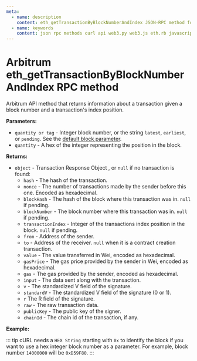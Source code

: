 ```yaml
---
meta:
  - name: description
    content: eth_getTransactionByBlockNumberAndIndex JSON-RPC method for the Arbitrum API available with examples in web3.js, web3.py, eth.rb, and cURL.
  - name: keywords
    content: json rpc methods curl api web3.py web3.js eth.rb javascript python ruby Arbitrum 
---
```


# Arbitrum eth_getTransactionByBlockNumberAndIndex RPC method

Arbitrum API method that returns information about a transaction given a block number and a transaction's index position.  

**Parameters:**  

* `quantity or tag` - Integer block number, or the string `latest`, `earliest`, or `pending`. See the [default block parameter](https://eth.wiki/json-rpc/API#the-default-block-parameter).
* `quantity` - A hex of the integer representing the position in the block.

**Returns:** 

* `object` - Transaction Response Object , or `null` if no transaction is found:
  * `hash` - The hash of the transaction. 
  * `nonce` - The number of transactions made by the sender before this one. Encoded as hexadecimal. 
  * `blockHash` - The hash of the block where this transaction was in. `null` if pending. 
  * `blockNumber` - The block number where this transaction was in. `null` if pending. 
  * `transactionIndex` - Integer of the transactions index position in the block. `null` if pending. 
  * `from` - Address of the sender. 
  * `to` - Address of the receiver. `null` when it is a contract creation transaction. 
  * `value` - The value transferred in Wei, encoded as hexadecimal. 
  * `gasPrice` - The gas price provided by the sender in Wei, encoded as hexadecimal. 
  * `gas` - The gas provided by the sender, encoded as hexadecimal. 
  * `input` - The data sent along with the transaction. 
  * `v` - The standardized V field of the signature. 
  * `standardV` - The standardized V field of the signature (0 or 1). 
  * `r` The R field of the signature. 
  * `raw` - The raw transaction data.  
  * `publicKey` - The public key of the signer. 
  * `chainId` - The chain id of the transaction, if any. 

**Example:**

::: tip
cURL needs a `HEX String` starting with `0x` to identify the block if you want to use a hex integer block number as a parameter.
For example, block number `14000000` will be `0xD59F80`.
:::

<CodeSwitcher :languages="{js:'web3.js', py:'web3.py', rb:'eth.rb', cr:'cURL'}">
<template v-slot:js>

``` js
const Web3 = require("web3");
const node_url = "CHAINSTACK_NODE_URL";
const web3 = new Web3(node_url);
web3.eth.getTransactionFromBlock(23203995, 2, (err, block) => {
  console.log(block)
})
```

</template>
<template v-slot:py>

``` py
from web3 import Web3  
node_url = "CHAINSTACK_NODE_URL" 
web3 = Web3(Web3.HTTPProvider(node_url)) 
print(web3.eth.get_transaction_by_block(23203995, 2)) # Hex encoded parameters starting with "0x" are accepted as well.
```

</template>
<template v-slot:rb>

``` rb
require "eth"
client = Eth::Client.create "CHAINSTACK_NODE_URL"
response = client.eth_get_transaction_by_block_number_and_index("0x162109B", 2)
puts response["result"]
```

</template>
<template v-slot:cr>

``` sh
curl -X POST "CHAINSTACK_NODE_URL" \
  -X POST \
  -H "Content-Type: application/json" \
  --data '{"method":"eth_getTransactionByBlockNumberAndIndex","params":["0x162109B", "0x2"],"id":1,"jsonrpc":"2.0"}'
```

</template>
</CodeSwitcher>